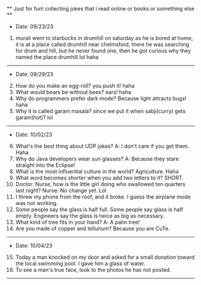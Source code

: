 ** Just for fun! collecting jokes that i read online or books or something else **
- Date: 09/23/23
1. murali went to starbucks in drumhill on saturday as he is bored at home, it is at a place called drumhill near chelmsford,
   there he was searching for drum and hill, but he never found one, then he got curious why they named the place drumhill lol haha 

---

- Date: 09/29/23
2. How do you make an egg-roll? you push it! haha
3. What would bears be without bees? ears! haha
4. Why do programmers prefer dark mode? Because light attracts bugs! haha
5. Why it is called garam masala? since we put it when sabji(curry) gets garam(hot)? lol

---

- Date: 10/02/23
6. What's the best thing about UDP jokes? A: I don't care if you get them. Haha
7. Why do Java developers wear sun glasses? A: Because they stare straight into the Eclipse!
8. What is the most influential culture in the world? Agriculture. Haha
9. What word becomes shorter when you add two letters to it? SHORT.
10. Doctor: Nurse, how is the little girl doing who swallowed ten quarters last night?
    Nurse: No change yet. Lol
11. I threw my phone from the roof, and it broke. I guess the airplane mode was not working.
12. Some people say the glass is half full. Some people say glass is half empty. Engineers say the glass is twice as big as necessary.
13. What kind of tree fits in your hand? A: A palm tree!
14. Are you made of copper and tellurium? Because you are CuTe.

---

- Date: 10/04/23
15. Today a man knocked on my door and asked for a small donation toward the local swimming pool. I gave him a glass of water. 
16. To see a man's true face, look to the photos he has not posted.
---

